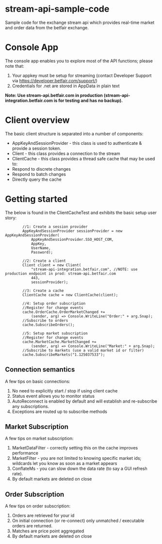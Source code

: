 # stream-api-sample-code
Sample code for the exchange stream api which provides real-time market and order data from the betfair exchange.

# Console App
The console app enables you to explore most of the API functions; please note that:

1. Your appkey must be setup for streaming (contact Developer Support via https://developer.betfair.com/support/)
2. Credentials for .net are stored in AppData in plain text

**Note: Use stream-api.betfair.com in production (stream-api-integration.betfair.com is for testing and has no backup).**

# Client overview
The basic client structure is separated into a number of components:
* AppKeyAndSessionProvider - this class is used to authenticate & provide a session token.
* Client - this class provides a connection to the stream
* ClientCache - this class provides a thread safe cache that may be used to:
 * Respond to discrete changes
 * Respond to batch changes
 * Directly query the cache

# Getting started
The below is found in the ClientCacheTest and exhibits the basic setup user story:

            //1: Create a session provider
            AppKeyAndSessionProvider sessionProvider = new AppKeyAndSessionProvider(
                AppKeyAndSessionProvider.SSO_HOST_COM,
                AppKey,
                UserName,
                Password);

            //2: Create a client
            Client client = new Client(
                "stream-api-integration.betfair.com", //NOTE: use production endpoint in prod: stream-api.betfair.com
                443,
                sessionProvider);

            //3: Create a cache
            ClientCache cache = new ClientCache(client);

            //4: Setup order subscription
            //Register for change events
            cache.OrderCache.OrderMarketChanged += 
                (sender, arg) => Console.WriteLine("Order:" + arg.Snap);
            //Subscribe to orders    
            cache.SubscribeOrders();

            //5: Setup market subscription
            //Register for change events
            cache.MarketCache.MarketChanged += 
                (sender, arg) => Console.WriteLine("Market:" + arg.Snap);
            //Subscribe to markets (use a valid market id or filter)
            cache.SubscribeMarkets("1.125037533");

## Connection semantics
A few tips on basic connections:

1. No need to explicitly start / stop if using client cache
2. Status event allows you to monitor status
3. AutoReconnect is enabled by default and will establish and re-subscribe any subscriptions.
4. Exceptions are routed up to subscribe methods

## Market Subscription
A few tips on market subscription:

1. MarketDataFilter - correctly setting this on the cache improves performance
2. MarketFilter - you are not limited to knowing specific market ids; wildcards let you know as soon as a market appears
3. ConflateMs - you can slow down the data rate (to say a GUI refresh rate).
4. By default markets are deleted on close

## Order Subscription
A few tips on order subscription:

1. Orders are retrieved for your id
2. On initial connection (or re-connect) only unmatched / executable orders are returned.
3. Matches are price point aggregated
4. By default markets are deleted on close

